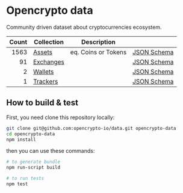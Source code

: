 # Opencrypto data

Community driven dataset about cryptocurrencies ecosystem.

| Count | Collection | Description | |
| ---: | --- |  --- | --- |
| 1563 | [Assets](/assets) | eq. Coins or Tokens | [JSON Schema](https://github.com/opencrypto-io/schema/blob/master/src/asset.yaml) |
| 91 | [Exchanges](/exchanges) |  | [JSON Schema](https://github.com/opencrypto-io/schema/blob/master/src/exchange.yaml) |
| 2 | [Wallets](/wallets) |  | [JSON Schema](https://github.com/opencrypto-io/schema/blob/master/src/wallet.yaml) |
| 1 | [Trackers](/trackers) |  | [JSON Schema](https://github.com/opencrypto-io/schema/blob/master/src/tracker.yaml) |

## How to build & test

First, you need clone this repository locally:
```bash
git clone git@github.com:opencrypto-io/data.git opencrypto-data
cd opencrypto-data
npm install
```

then you can use these commands:
```bash
# to generate bundle
npm run-script build

# to run tests
npm test 
```
